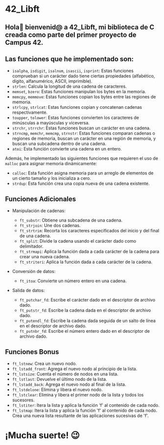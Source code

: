 # 42_Libft

## Hola🤗 bienvenid@ a 42_Libft, mi biblioteca de C creada como parte del primer proyecto de Campus 42.

## Las funciones que he implementado son:

- `isalpha`, `isdigit`, `isalnum`, `isascii`, `isprint`: Estas funciones comprueban si un carácter dado tiene ciertas propiedades (alfabético, dígito, alfanumérico, ASCII, imprimible).
- `strlen`: Calcula la longitud de una cadena de caracteres.
- `memset`, `bzero`: Estas funciones manipulan los bytes en la memoria.
- `memcpy`, `memmove`: Estas funciones copian los bytes entre las regiones de memoria.
- `strlcpy`, `strlcat`: Estas funciones copian y concatenan cadenas respectivamente.
- `toupper`, `tolower`: Estas funciones convierten los caracteres de minúsculas a mayúsculas y viceversa.
- `strchr`, `strrchr`: Estas funciones buscan un carácter en una cadena.
- `strncmp`, `memchr`, `memcmp`, `strnstr`: Estas funciones comparan cadenas o regiones de memoria, buscan un carácter en una región de memoria, y buscan una subcadena dentro de una cadena.
- `atoi`: Esta función convierte una cadena en un entero.

Además, he implementado las siguientes funciones que requieren el uso de `malloc` para asignar memoria dinámicamente:

- `calloc`: Esta función asigna memoria para un arreglo de elementos de un cierto tamaño y los inicializa a cero.
- `strdup`: Esta función crea una copia nueva de una cadena existente.

## Funciones Adicionales

- Manipulación de cadenas:
  - `ft_substr`: Obtiene una subcadena de una cadena.
  - `ft_strjoin`: Une dos cadenas.
  - `ft_strtrim`: Recorta los caracteres especificados del inicio y del final de una cadena.
  - `ft_split`: Divide la cadena usando el carácter dado como delimitador.
  - `ft_strmapi`: Aplica la función dada a cada carácter de la cadena para crear una nueva cadena.
  - `ft_striteri`: Aplica la función dada a cada carácter de la cadena.

- Conversión de datos:
  - `ft_itoa`: Convierte un número entero en una cadena.

- Salida de datos:
  - `ft_putchar_fd`: Escribe el carácter dado en el descriptor de archivo dado.
  - `ft_putstr_fd`: Escribe la cadena dada en el descriptor de archivo dado.
  - `ft_putendl_fd`: Escribe la cadena dada seguida de un salto de línea en el descriptor de archivo dado.
  - `ft_putnbr_fd`: Escribe el número entero dado en el descriptor de archivo dado.

## Funciones Bonus

- `ft_lstnew`: Crea un nuevo nodo.
- `ft_lstadd_front`: Agrega el nuevo nodo al principio de la lista.
- `ft_lstsize`: Cuenta el número de nodos en una lista.
- `ft_lstlast`: Devuelve el último nodo de la lista.
- `ft_lstadd_back`: Agrega el nuevo nodo al final de la lista.
- `ft_lstdelone`: Elimina y libera el nuevo nodo.
- `ft_lstclear`: Elimina y libera el primer nodo de la lista y todos los sucesores.
- `ft_lstiter`: Itera la lista y aplica la función 'f' al contenido de cada nodo.
- `ft_lstmap`: Itera la lista y aplica la función 'f' al contenido de cada nodo. Crea una nueva lista resultante de las aplicaciones sucesivas de 'f'.

# ¡Mucha suerte! 😉
